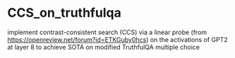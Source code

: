 # CCS_on_truthfulqa
implement contrast-consistent search (CCS) via a linear probe (from https://openreview.net/forum?id=ETKGuby0hcs) on the activations of GPT2 at layer 8 to achieve SOTA on modified TruthfulQA multiple choice
